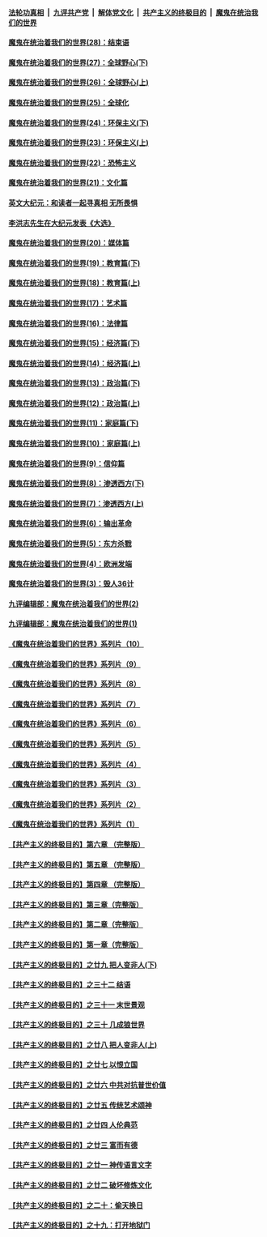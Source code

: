 

####  [法轮功真相](../../../../basic/blob/master/README.md?t=03050330) &nbsp;|&nbsp; [九评共产党](../../../../9ping.md/blob/master/README.md?t=03050330) &nbsp;|&nbsp; [解体党文化](../../../../jtdwh.md/blob/master/README.md?t=03050330)  &nbsp;|&nbsp; [共产主义的终极目的](../../../../gczydzjmd.md/blob/master/README.md?t=03050330) &nbsp;|&nbsp; [魔鬼在统治我们的世界](../../../../mgztzwmdsj.md/blob/master/README.md?t=03050330) 

#### [魔鬼在统治着我们的世界(28)：结束语](../pages/nsc422/n10936246.md?t=03050330) 

#### [魔鬼在统治着我们的世界(27)：全球野心(下)](../pages/nsc422/n10928319.md?t=03050330) 

#### [魔鬼在统治着我们的世界(26)：全球野心(上)](../pages/nsc422/n10900318.md?t=03050330) 

#### [魔鬼在统治着我们的世界(25)：全球化](../pages/nsc422/n10788205.md?t=03050330) 

#### [魔鬼在统治着我们的世界(24)：环保主义(下)](../pages/nsc422/n10695307.md?t=03050330) 

#### [魔鬼在统治着我们的世界(23)：环保主义(上)](../pages/nsc422/n10688613.md?t=03050330) 

#### [魔鬼在统治着我们的世界(22)：恐怖主义](../pages/nsc422/n10614727.md?t=03050330) 

#### [魔鬼在统治着我们的世界(21)：文化篇](../pages/nsc422/n10597706.md?t=03050330) 

#### [英文大纪元：和读者一起寻真相 无所畏惧](../pages/nsc422/n12542027.md?t=03050330) 

#### [李洪志先生在大纪元发表《大选》](../pages/nsc422/n12534746.md?t=03050330) 

#### [魔鬼在统治着我们的世界(20)：媒体篇](../pages/nsc422/n10586579.md?t=03050330) 

#### [魔鬼在统治着我们的世界(19)：教育篇(下)](../pages/nsc422/n10564808.md?t=03050330) 

#### [魔鬼在统治着我们的世界(18)：教育篇(上)](../pages/nsc422/n10526970.md?t=03050330) 

#### [魔鬼在统治着我们的世界(17)：艺术篇](../pages/nsc422/n10499093.md?t=03050330) 

#### [魔鬼在统治着我们的世界(16)：法律篇](../pages/nsc422/n10485969.md?t=03050330) 

#### [魔鬼在统治着我们的世界(15)：经济篇(下)](../pages/nsc422/n10469975.md?t=03050330) 

#### [魔鬼在统治着我们的世界(14)：经济篇(上)](../pages/nsc422/n10457370.md?t=03050330) 

#### [魔鬼在统治着我们的世界(13)：政治篇(下)](../pages/nsc422/n10448270.md?t=03050330) 

#### [魔鬼在统治着我们的世界(12)：政治篇(上)](../pages/nsc422/n10444576.md?t=03050330) 

#### [魔鬼在统治着我们的世界(11)：家庭篇(下)](../pages/nsc422/n10440961.md?t=03050330) 

#### [魔鬼在统治着我们的世界(10)：家庭篇(上)](../pages/nsc422/n10435448.md?t=03050330) 

#### [魔鬼在统治着我们的世界(9)：信仰篇](../pages/nsc422/n10432159.md?t=03050330) 

#### [魔鬼在统治着我们的世界(8)：渗透西方(下)](../pages/nsc422/n10429603.md?t=03050330) 

#### [魔鬼在统治着我们的世界(7)：渗透西方(上)](../pages/nsc422/n10426013.md?t=03050330) 

#### [魔鬼在统治着我们的世界(6)：输出革命](../pages/nsc422/n10421536.md?t=03050330) 

#### [魔鬼在统治着我们的世界(5)：东方杀戮](../pages/nsc422/n10417707.md?t=03050330) 

#### [魔鬼在统治着我们的世界(4)：欧洲发端](../pages/nsc422/n10414890.md?t=03050330) 

#### [魔鬼在统治着我们的世界(3)：毁人36计](../pages/nsc422/n10411583.md?t=03050330) 

#### [九评编辑部：魔鬼在统治着我们的世界(2)](../pages/nsc422/n10410036.md?t=03050330) 

#### [九评编辑部：魔鬼在统治着我们的世界(1)](../pages/nsc422/n10406825.md?t=03050330) 

#### [《魔鬼在统治着我们的世界》系列片（10）](../pages/nsc422/n12292670.md?t=03050330) 

#### [《魔鬼在统治着我们的世界》系列片（9）](../pages/nsc422/n12290859.md?t=03050330) 

#### [《魔鬼在统治着我们的世界》系列片（8）](../pages/nsc422/n12287445.md?t=03050330) 

#### [《魔鬼在统治着我们的世界》系列片（7）](../pages/nsc422/n12283425.md?t=03050330) 

#### [《魔鬼在统治着我们的世界》系列片（6）](../pages/nsc422/n12282314.md?t=03050330) 

#### [《魔鬼在统治着我们的世界》系列片（5）](../pages/nsc422/n12281419.md?t=03050330) 

#### [《魔鬼在统治着我们的世界》系列片（4）](../pages/nsc422/n12274024.md?t=03050330) 

#### [《魔鬼在统治着我们的世界》系列片（3）](../pages/nsc422/n12271322.md?t=03050330) 

#### [《魔鬼在统治着我们的世界》系列片（2）](../pages/nsc422/n12269049.md?t=03050330) 

#### [《魔鬼在统治着我们的世界》系列片（1）](../pages/nsc422/n12267575.md?t=03050330) 

#### [【共产主义的终极目的】第六章 （完整版）](../pages/nsc422/n11428913.md?t=03050330) 

#### [【共产主义的终极目的】第五章 （完整版）](../pages/nsc422/n11428912.md?t=03050330) 

#### [【共产主义的终极目的】第四章 （完整版）](../pages/nsc422/n11428907.md?t=03050330) 

#### [【共产主义的终极目的】第三章（完整版）](../pages/nsc422/n11428848.md?t=03050330) 

#### [【共产主义的终极目的】第二章（完整版）](../pages/nsc422/n11428831.md?t=03050330) 

#### [【共产主义的终极目的】第一章（完整版）](../pages/nsc422/n11417651.md?t=03050330) 

#### [【共产主义的终极目的】之廿九 把人变非人(下)](../pages/nsc422/n11344140.md?t=03050330) 

#### [【共产主义的终极目的】之三十二 结语](../pages/nsc422/n11360535.md?t=03050330) 

#### [【共产主义的终极目的】之三十一 末世景观](../pages/nsc422/n11351129.md?t=03050330) 

#### [【共产主义的终极目的】之三十 几成狼世界](../pages/nsc422/n11348280.md?t=03050330) 

#### [【共产主义的终极目的】之廿八 把人变非人(上)](../pages/nsc422/n11340492.md?t=03050330) 

#### [【共产主义的终极目的】之廿七 以恨立国](../pages/nsc422/n11336944.md?t=03050330) 

#### [【共产主义的终极目的】之廿六 中共对抗普世价值](../pages/nsc422/n11324785.md?t=03050330) 

#### [【共产主义的终极目的】之廿五 传统艺术颂神](../pages/nsc422/n11296396.md?t=03050330) 

#### [【共产主义的终极目的】之廿四 人伦典范](../pages/nsc422/n11296397.md?t=03050330) 

#### [【共产主义的终极目的】之廿三 富而有德](../pages/nsc422/n11283598.md?t=03050330) 

#### [【共产主义的终极目的】之廿一 神传语言文字](../pages/nsc422/n11263265.md?t=03050330) 

#### [【共产主义的终极目的】之廿二 破坏修炼文化](../pages/nsc422/n11245728.md?t=03050330) 

#### [【共产主义的终极目的】之二十：偷天换日](../pages/nsc422/n11238846.md?t=03050330) 

#### [【共产主义的终极目的】之十九：打开地狱门](../pages/nsc422/n11206376.md?t=03050330) 

